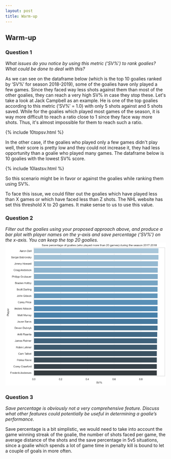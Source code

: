 ```yaml
---
layout: post
title: Warm-up
---
```


## Warm-up

### Question 1
*What issues do you notice by using this metric (‘SV%’) to rank goalies? What could be done to deal with this?*

As we can see on the dataframe below (which is the top 10 goalies ranked by ‘SV%’ for season 2018-2019), some of the goalies have only played a few games.
Since they faced way less shots against them than most of the other goalies, they can reach a very high SV% in case they stop these.
Let's take a look at Jack Campbell as an example. 
He is one of the top goalies according to this metric (‘SV%’ = 1.0) with only 5 shots against and 5 shots saved. 
While for the goalies which played most games of the season, it is way more difficult to reach a ratio close to 1 since they face way more shots. Thus, it's almost impossible for them to reach such a ratio.

{% include 10topsv.html %}


In the other case, if the goalies who played only a few games didn't play well, their score is pretty low and they could not increase it, they had less opportunity than a goalie who played many games. 
The dataframe below is 10 goalies with the lowest SV% score.


{% include 10lastsv.html %}



So this scenario might be in favor or against the goalies while ranking them using SV%.



To face this issue, we could filter out the goalies which have played less than X games or which have faced less than Z shots. The NHL website has set this threshold X to 20 games. It make sense to us to use this value.



### Question 2
*Filter out the goalies using your proposed approach above, and produce a bar plot with player names on the y-axis and save percentage (‘SV%’) on the x-axis. You can keep the top 20 goalies.*
![sv20](/assets/goalies.png)


### Question 3
*Save percentage is obviously not a very comprehensive feature. Discuss what other features could potentially be useful in determining a goalie’s performance.*

Save percentage is a bit simplistic, we would need to take into account the game winning streak of the goalie, the number of shots faced per game, the average distance of the shots and the save percentage in 5v5 situations, since a goalie which spends a lot of game time in penalty kill is bound to let a couple of goals in more often.

